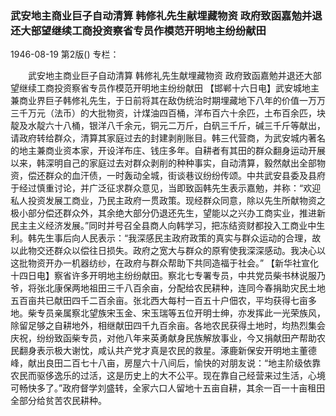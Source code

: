 ### 武安地主商业巨子自动清算  韩修礼先生献埋藏物资  政府致函嘉勉并退还大部望继续工商投资察省专员作模范开明地主纷纷献田

1946-08-19
第2版()
专栏：

　　武安地主商业巨子自动清算
    韩修礼先生献埋藏物资
    政府致函嘉勉并退还大部望继续工商投资察省专员作模范开明地主纷纷献田
    【邯郸十六日电】武安城地主兼商业界巨子韩修礼先生，于日前将其在敌伪统治时期埋藏地下八年的价值一万万三千万元（法币）的大批物资，计煤油四百桶，洋布百六十余匹，土布百余匹，块靛及水靛六十八桶，银洋八千余元，铜元二万斤，白矾三千斤，碱三千斤等献出，请政府转给群众，清算其家庭过去的封建剥削账目。韩三代营商，为武安城内著名的地主兼商业资本家，开设洋布庄、钱庄多年。自耕者有其田的群众翻身运动开展以来，韩深明自己的家庭过去对群众剥削的种种事实，自动清算，毅然献出全部物资，偿还群众的血汗债，一时轰动全城，街谈巷议纷纷传颂。中共武安县委及县府于经过慎重讨论，并广泛征求群众意见，当即致函韩先生表示嘉勉，并称：“欢迎私人投资发展工商业，乃民主政府一贯政策。现经群众同意，除以先生所献物资之极小部分偿还群众外，其余绝大部分仍退还先生，望能以之兴办工商实业，推进新民主主义经济发展。”同时并号召全县商人向韩学习，把冻结资财都投入工商业中生利。韩先生事后向人民表示：“我深感民主政府政策的真实与群众运动的合理，故以此物交还群众以偿往日损失。政府之宽大与群众的原宥使我深深感动。我决心以这批物资开办一机器纺纱，在政府与群众帮助下共同造福于社会。”
    【新华社宣化十四日电】察省许多开明地主纷纷献田。察北七专署专员，中共党员柴书林说服乃爷，将张北康保两地祖田三千八百余亩，分配给农民耕种，连同今春捐助灾民土地五百亩共已献田四千二百余亩。张北西大每村一百五十户佃农，平均获得七亩多地。柴专员亲属察北望族宋玉金、宋玉瑞等五位开明士绅，亦发挥此一光荣族风，除留足够之自耕地外，相继献田四千九百余亩。各地农民获得土地时，均热烈集会庆祝，纷纷致函柴专员，对他八年来英勇献身民族解放事业，今又捐献田产帮助农民翻身表示极大谢忱，咸认共产党才真是农民的救星。涿鹿新保安开明地主董德峰，献出良田二百七十八亩，房屋六十八间后，愉快的对朋友说：“地主阶级依靠农民而驱侈逸乐的过活，这是历史上的大不公平。现在靠自己经营来过生活，心境可畅快多了。”政府督学刘盛转，全家六口人留地十五亩自耕，其余一百一十亩租田全部分给贫苦农民耕种。

